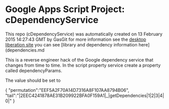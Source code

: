 # Google Apps Script Project: cDependencyService
This repo (cDependencyService) was automatically created on 13 February 2015 14:27:43 GMT by GasGit
for more information see the [desktop liberation site](http://ramblings.mcpher.com/Home/excelquirks/drivesdk/gettinggithubready "desktop liberation")
you can see [library and dependency information here](dependencies.md

This is a reverse engineer hack of the Google dependency service that changes from time to time. In the script property service create a property called dependencyParams.

The value should be set to

{
"permutation":"EEF5A2F70A14D7316A8F107AA8794B06",
"tail":"|2EEC4241878AE31B209922BFA0F159A1|_|getDependencies|1|2|3|4|0|"
}
